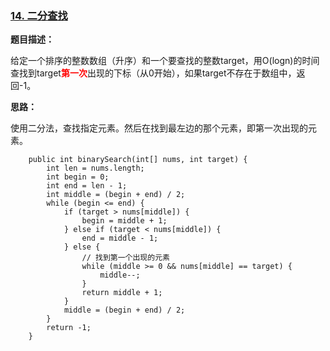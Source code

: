 ### [14. 二分查找](http://www.lintcode.com/zh-cn/problem/first-position-of-target/)

**题目描述：**

给定一个排序的整数数组（升序）和一个要查找的整数target，用O(logn)的时间查找到target<font color=red>**第一次**</font>出现的下标（从0开始），如果target不存在于数组中，返回-1。

**思路：**

使用二分法，查找指定元素。然后在找到最左边的那个元素，即第一次出现的元素。

```
    public int binarySearch(int[] nums, int target) {
        int len = nums.length;
        int begin = 0;
        int end = len - 1;
        int middle = (begin + end) / 2;
        while (begin <= end) {
            if (target > nums[middle]) {
                begin = middle + 1;
            } else if (target < nums[middle]) {
                end = middle - 1;
            } else {
                // 找到第一个出现的元素
                while (middle >= 0 && nums[middle] == target) {
                    middle--;
                }
                return middle + 1;
            }
            middle = (begin + end) / 2;
        }
        return -1;
    }
```